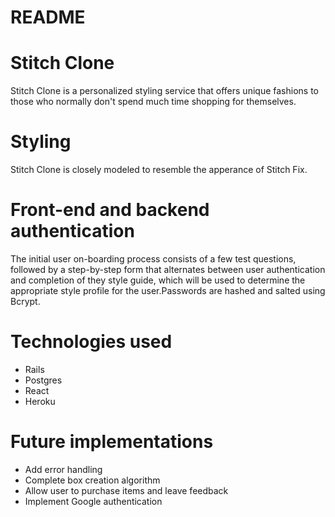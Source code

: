# README

# Stitch Clone

Stitch Clone is a personalized styling service that offers unique fashions to those who normally don't spend much time shopping for themselves.

# Styling

Stitch Clone is closely modeled to resemble the apperance of Stitch Fix.

# Front-end and backend authentication

The initial user on-boarding process consists of a few test questions, followed by a step-by-step form that alternates between user authentication and completion of they style guide, which will be used to determine the appropriate style profile for the user.Passwords are hashed and salted using Bcrypt.

# Technologies used
* Rails
* Postgres
* React
* Heroku

# Future implementations
* Add error handling
* Complete box creation algorithm
* Allow user to purchase items and leave feedback
* Implement Google authentication
